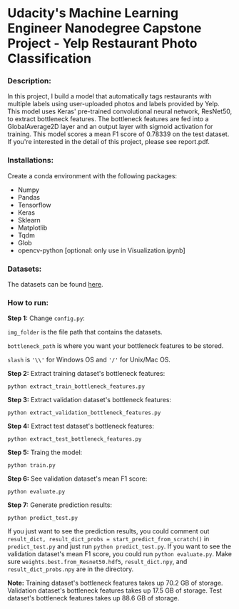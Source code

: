 # Udacity's Machine Learning Engineer Nanodegree Capstone Project - Yelp Restaurant Photo Classification

### Description:
In this project, I build a model that automatically tags restaurants with multiple labels using user-uploaded photos and labels provided by Yelp. This model uses Keras' pre-trained convolutional neural network, ResNet50, to extract bottleneck features. The bottleneck features are fed into a GlobalAverage2D layer and an output layer with sigmoid activation for training. This model scores a mean F1 score of 0.78339 on the test dataset. If you're interested in the detail of this project, please see report.pdf.

### Installations:
Create a conda environment with the following packages:
* Numpy
* Pandas
* Tensorflow
* Keras
* Sklearn
* Matplotlib
* Tqdm
* Glob
* opencv-python [optional: only use in Visualization.ipynb]

### Datasets:
The datasets can be found [here](https://www.kaggle.com/c/yelp-restaurant-photo-classification/data).

### How to run:
**Step 1:** Change `config.py`:

`img_folder` is the file path that contains the datasets.

`bottleneck_path` is where you want your bottleneck features to be stored.

`slash` is `'\\'` for Windows OS and `'/'` for Unix/Mac OS.

**Step 2:** Extract training dataset's bottleneck features:
```
python extract_train_bottleneck_features.py
```

**Step 3:** Extract validation dataset's bottleneck features:
```
python extract_validation_bottleneck_features.py
```

**Step 4:** Extract test dataset's bottleneck features:
```
python extract_test_bottleneck_features.py
```

**Step 5:** Traing the model:
```
python train.py
```

**Step 6:** See validation dataset's mean F1 score:
```
python evaluate.py
```

**Step 7:** Generate prediction results:
```
python predict_test.py
```

If you just want to see the prediction results, you could comment out `result_dict, result_dict_probs = start_predict_from_scratch()` in `predict_test.py` and just run `python predict_test.py`. If you want to see the validation dataset's mean F1 score, you could run `python evaluate.py`. Make sure `weights.best.from_Resnet50.hdf5`, `result_dict.npy`, and `result_dict_probs.npy` are in the directory.

**Note:** Training dataset's bottleneck features takes up 70.2 GB of storage. Validation dataset's bottleneck features takes up 17.5 GB of storage. Test dataset's bottleneck features takes up 88.6 GB of storage.
